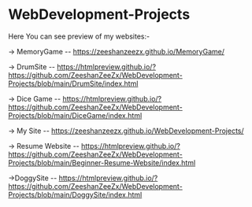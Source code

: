 # WebDevelopment-Projects

Here You can see preview of my websites:-

-> MemoryGame -- https://zeeshanzeezx.github.io/MemoryGame/

-> DrumSite -- https://htmlpreview.github.io/?https://github.com/ZeeshanZeeZx/WebDevelopment-Projects/blob/main/DrumSite/index.html

-> Dice Game  -- https://htmlpreview.github.io/?https://github.com/ZeeshanZeeZx/WebDevelopment-Projects/blob/main/DiceGame/index.html

-> My Site --  https://zeeshanzeezx.github.io/WebDevelopment-Projects/

-> Resume Website -- https://htmlpreview.github.io/?https://github.com/ZeeshanZeeZx/WebDevelopment-Projects/blob/main/Beginner-Resume-Website/index.html

->DoggySite -- https://htmlpreview.github.io/?https://github.com/ZeeshanZeeZx/WebDevelopment-Projects/blob/main/DoggySite/index.html
